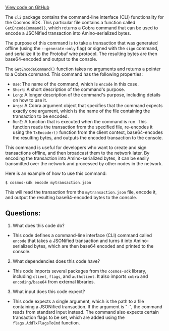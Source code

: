 [View code on GitHub](https://github.com/cosmos/cosmos-sdk.git/x/auth/client/cli/encode.go)

The `cli` package contains the command-line interface (CLI) functionality for the Cosmos SDK. This particular file contains a function called `GetEncodeCommand()`, which returns a Cobra command that can be used to encode a JSONified transaction into Amino-serialized bytes. 

The purpose of this command is to take a transaction that was generated offline (using the `--generate-only` flag) or signed with the `sign` command, and serialize it to the Protobuf wire protocol. The resulting bytes are then base64-encoded and output to the console. 

The `GetEncodeCommand()` function takes no arguments and returns a pointer to a Cobra command. This command has the following properties:

- `Use`: The name of the command, which is `encode` in this case.
- `Short`: A short description of the command's purpose.
- `Long`: A longer description of the command's purpose, including details on how to use it.
- `Args`: A Cobra argument object that specifies that the command expects exactly one argument, which is the name of the file containing the transaction to be encoded.
- `RunE`: A function that is executed when the command is run. This function reads the transaction from the specified file, re-encodes it using the `TxEncoder()` function from the client context, base64-encodes the resulting bytes, and outputs the encoded transaction to the console.

This command is useful for developers who want to create and sign transactions offline, and then broadcast them to the network later. By encoding the transaction into Amino-serialized bytes, it can be easily transmitted over the network and processed by other nodes in the network. 

Here is an example of how to use this command:

```
$ cosmos-sdk encode mytransaction.json
```

This will read the transaction from the `mytransaction.json` file, encode it, and output the resulting base64-encoded bytes to the console.
## Questions: 
 1. What does this code do?
- This code defines a command-line interface (CLI) command called `encode` that takes a JSONified transaction and turns it into Amino-serialized bytes, which are then base64 encoded and printed to the console.

2. What dependencies does this code have?
- This code imports several packages from the `cosmos-sdk` library, including `client`, `flags`, and `authclient`. It also imports `cobra` and `encoding/base64` from external libraries.

3. What input does this code expect?
- This code expects a single argument, which is the path to a file containing a JSONified transaction. If the argument is "-", the command reads from standard input instead. The command also expects certain transaction flags to be set, which are added using the `flags.AddTxFlagsToCmd` function.